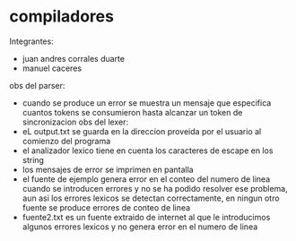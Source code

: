 compiladores
============
Integrantes:
- juan andres corrales duarte
- manuel caceres

obs del parser:
- cuando se produce un error se muestra un mensaje que especifica cuantos tokens se consumieron hasta alcanzar
un token de sincronizacion
obs del lexer:
- eL output.txt se guarda en la direccion proveida por el usuario al comienzo del programa
- el analizador lexico tiene en cuenta los caracteres de escape en los string
- los mensajes de error se imprimen en pantalla
- el fuente de ejemplo genera error en el conteo del numero de linea cuando se introducen errores
y no se ha podido resolver ese problema, aun asi los errores lexicos se detectan correctamente, 
en ningun otro fuente se produce errores de conteo de linea
- fuente2.txt es un fuente extraido de internet al que le introducimos algunos errores lexicos y no genera error
en el numero de linea